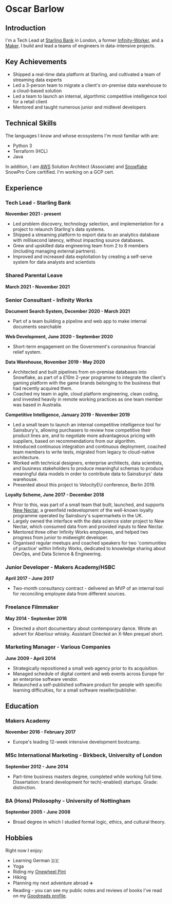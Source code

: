 # Oscar Barlow

## Introduction
I'm a Tech Lead at [Starling Bank](https://www.starlingbank.com/) in London, a former [Infinity-Worker](https://www.infinityworks.com/), and a [Maker](https://makers.tech/). I build and lead a teams of engineers in data-intensive projects.

## Key Achievements
* Shipped a real-time data platform at Starling, and cultivated a team of streaming data experts
* Led a 3-person team to migrate a client's on-premise data warehouse to a cloud-based solution
* Led a team to launch an internal, algorthmic competitive intelligence tool for a retail client
* Mentored and taught numerous junior and midlevel developers

## Technical Skills
The languages I know and whose ecosystems I'm most familiar with are:

* Python 3
* Terraform (HCL)
* Java

In addition, I am [AWS](https://aws.amazon.com/) Solution Architect (Associate) and [Snowflake](https://www.snowflake.com/) SnowPro Core certified. I'm working on a GCP cert.

## Experience

### Tech Lead - Starling Bank
**November 2021 - present**
* Led problem discovery, technology selection, and implementation for a project to relaunch Starling's data systems.
* Shipped a streaming platform to export data to an analytics database with millisecond latency, without impacting source databases.
* Grew and upskilled data engineering team from 2 to 8 members (including managing external partners).
* Improved and increased data exploitation by creating a self-serve system for data analysts and scientists

### Shared Parental Leave
**March 2021 - November 2021**

### Senior Consultant - Infinity Works
**Document Search System, December 2020 - March 2021**
* Part of a team building a pipeline and web app to make internal documents searchable

**Web Development, June 2020 - September 2020**
* Short-term engagement on the Government's coronavirus financial relief system. 

**Data Warehouse, November 2019 - May 2020**
* Architected and built pipelines from on-premise databases into Snowflake, as part of a £10m 2-year programme to integrate the client's gaming platform with the game brands belonging to the business that had recently acquired them. 
* Coached my team in agile, cloud platform engineering, clean coding, and invested heavily in remote working practices as one team member was based in Australia.

**Competitive Intelligence, January 2019 - November 2019**

* Led a small team to launch an internal competitive intelligence tool for Sainsbury's, allowing purchasers to review how competitive their product lines are, and to negotiate more advantageous pricing with suppliers, based on recommendations from our algorithm.
* Introduced continuous integration and continuous deployment, coached team members to write tests, migrated from legacy to cloud-native architecture.
* Worked with technical designers, enterprise architects, data scientists, and business stakeholders to produce meaningful schemas to produce meaningful data models in order to contribute data to Sainsburys' data warehouse.
* Presented about this project to VelocityEU conference, Berlin 2019.

**Loyalty Scheme, June 2017 - December 2018**

* Prior to this, was part of a small team that built, launched, and supports [New Nectar](https://nectar.sainsburys.co.uk), a greenfield redevelopment of the well-known loyalty programme operated by Sainsbury's supermarkets in the UK.
* Largely owned the interface with the data science sister project to New Nectar, which consumed data from and provided inputs to New Nectar.
* Mentored three other Infinity Works employees, and helped two progress from junior to midweight developer.
* Organised regular meetups and coached speakers for two 'communities of practice' within Infinity Works, dedicated to knowledge sharing about DevOps, and Data Science & Engineering.

### Junior Developer - Makers Academy/HSBC
**April 2017 - June 2017**

* Two-month consultancy contract - delivered an MVP of an internal tool for reconciling employee data from different sources.

### Freelance Filmmaker
**May 2014 - September 2016**

* Directed a short documentary about contemporary dance. Wrote an advert for Aberlour whisky. Assistant Directed an X-Men prequel short.

### Marketing Manager - Various Companies
**June 2009 - April 2014**

* Strategically repositioned a small web agency prior to its acquisition.
* Managed schedule of digital content and web events across Europe for an enterprise software vendor.
* Relaunched a self-published software product for people with specific learning difficulties, for a small software reseller/publisher.

## Education
### Makers Academy
**November 2016 - February 2017**

* Europe's leading 12-week intensive development bootcamp.

### MSc International Marketing - Birkbeck, University of London
**September 2012 - June 2014**

* Part-time business masters degree, completed while working full time. Dissertation: brand development for tech(-enabled) startups. Grade: distinction.

### BA (Hons) Philosophy - University of Nottingham 
**September 2005 - June 2008**

* Broad degree in which I studied formal logic, ethics, and cultural theory.

## Hobbies
Right now I enjoy:
* Learning German :de:
* Yoga 
* Riding my [Onewheel Pint](https://onewheel.com/products/pint)
* Hiking
* Planning my next adventure abroad :airplane:
* Reading - you can see my public notes and reviews of books I've read on my [Goodreads profile](https://www.goodreads.com/user/show/88872855-oscar-barlow).
